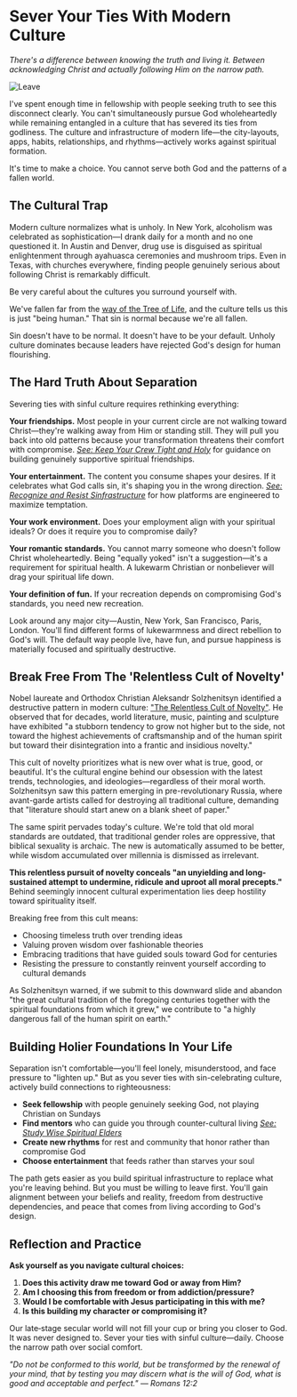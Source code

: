 # Sever Your Ties With Modern Culture

*There's a difference between knowing the truth and living it. Between acknowledging Christ and actually following Him on the narrow path.*

![Leave](../artworks/leave.png)

I've spent enough time in fellowship with people seeking truth to see this disconnect clearly. You can't simultaneously pursue God wholeheartedly while remaining entangled in a culture that has severed its ties from godliness. The culture and infrastructure of modern life—the city-layouts, apps, habits, relationships, and rhythms—actively works against spiritual formation.

It's time to make a choice. You cannot serve both God and the patterns of a fallen world.

## The Cultural Trap

Modern culture normalizes what is unholy. In New York, alcoholism was celebrated as sophistication—I drank daily for a month and no one questioned it. In Austin and Denver, drug use is disguised as spiritual enlightenment through ayahuasca ceremonies and mushroom trips. Even in Texas, with churches everywhere, finding people genuinely serious about following Christ is remarkably difficult.

Be very careful about the cultures you surround yourself with.

We've fallen far from the [way of the Tree of Life](eat-from-the-tree-of-life-not-knowledge.md), and the culture tells us this is just "being human." That sin is normal because we're all fallen.

Sin doesn't have to be normal. It doesn't have to be your default. Unholy culture dominates because leaders have rejected God's design for human flourishing.

## The Hard Truth About Separation

Severing ties with sinful culture requires rethinking everything:

**Your friendships.** Most people in your current circle are not walking toward Christ—they're walking away from Him or standing still. They will pull you back into old patterns because your transformation threatens their comfort with compromise. *[See: Keep Your Crew Tight and Holy](keep-your-crew-tight-and-holy.md)* for guidance on building genuinely supportive spiritual friendships.

**Your entertainment.** The content you consume shapes your desires. If it celebrates what God calls sin, it's shaping you in the wrong direction. *[See: Recognize and Resist Sinfrastructure](recognize-and-resist-sinfrastructure.md)* for how platforms are engineered to maximize temptation.

**Your work environment.** Does your employment align with your spiritual ideals? Or does it require you to compromise daily?

**Your romantic standards.** You cannot marry someone who doesn't follow Christ wholeheartedly. Being "equally yoked" isn't a suggestion—it's a requirement for spiritual health. A lukewarm Christian or nonbeliever will drag your spiritual life down.

**Your definition of fun.** If your recreation depends on compromising God's standards, you need new recreation.

Look around any major city—Austin, New York, San Francisco, Paris, London. You'll find different forms of lukewarmness and direct rebellion to God's will. The default way people live, have fun, and pursue happiness is materially focused and spiritually destructive.

## Break Free From The 'Relentless Cult of Novelty'

Nobel laureate and Orthodox Christian Aleksandr Solzhenitsyn identified a destructive pattern in modern culture: ["The Relentless Cult of Novelty"](https://catholiceducation.org/en/culture/the-relentless-cult-of-novelty.html). He observed that for decades, world literature, music, painting and sculpture have exhibited "a stubborn tendency to grow not higher but to the side, not toward the highest achievements of craftsmanship and of the human spirit but toward their disintegration into a frantic and insidious novelty."

This cult of novelty prioritizes what is new over what is true, good, or beautiful. It's the cultural engine behind our obsession with the latest trends, technologies, and ideologies—regardless of their moral worth. Solzhenitsyn saw this pattern emerging in pre-revolutionary Russia, where avant-garde artists called for destroying all traditional culture, demanding that "literature should start anew on a blank sheet of paper."

The same spirit pervades today's culture. We're told that old moral standards are outdated, that traditional gender roles are oppressive, that biblical sexuality is archaic. The new is automatically assumed to be better, while wisdom accumulated over millennia is dismissed as irrelevant.

**This relentless pursuit of novelty conceals "an unyielding and long-sustained attempt to undermine, ridicule and uproot all moral precepts."** Behind seemingly innocent cultural experimentation lies deep hostility toward spirituality itself.

Breaking free from this cult means:
- Choosing timeless truth over trending ideas
- Valuing proven wisdom over fashionable theories  
- Embracing traditions that have guided souls toward God for centuries
- Resisting the pressure to constantly reinvent yourself according to cultural demands

As Solzhenitsyn warned, if we submit to this downward slide and abandon "the great cultural tradition of the foregoing centuries together with the spiritual foundations from which it grew," we contribute to "a highly dangerous fall of the human spirit on earth."

## Building Holier Foundations In Your Life

Separation isn't comfortable—you'll feel lonely, misunderstood, and face pressure to "lighten up." But as you sever ties with sin-celebrating culture, actively build connections to righteousness:

- **Seek fellowship** with people genuinely seeking God, not playing Christian on Sundays
- **Find mentors** who can guide you through counter-cultural living *[See: Study Wise Spiritual Elders](study-wise-spiritual-elders.md)*
- **Create new rhythms** for rest and community that honor rather than compromise God
- **Choose entertainment** that feeds rather than starves your soul

The path gets easier as you build spiritual infrastructure to replace what you're leaving behind. But you must be willing to leave first. You'll gain alignment between your beliefs and reality, freedom from destructive dependencies, and peace that comes from living according to God's design.

## Reflection and Practice

**Ask yourself as you navigate cultural choices:**

1. **Does this activity draw me toward God or away from Him?**
2. **Am I choosing this from freedom or from addiction/pressure?**
3. **Would I be comfortable with Jesus participating in this with me?**
4. **Is this building my character or compromising it?**

Our late‑stage secular world will not fill your cup or bring you closer to God. It was never designed to. Sever your ties with sinful culture—daily. Choose the narrow path over social comfort.

*"Do not be conformed to this world, but be transformed by the renewal of your mind, that by testing you may discern what is the will of God, what is good and acceptable and perfect." — Romans 12:2*